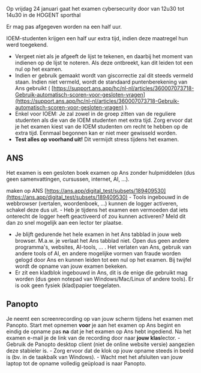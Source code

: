 

Op vrijdag 24 januari gaat het examen cybersecurity door van 12u30 tot 14u30 in de HOGENT sporthal

Er mag pas afgegeven worden na een half uur. 

IOEM-studenten krijgen een half uur extra tijd, indien deze maatregel hun werd toegekend.  

- Vergeet niet als je afgeeft de lijst te tekenen, en daarbij het moment van indienen op de lijst te noteren. Als deze ontbreekt, kan dit leiden tot een nul op het examen.
- Indien er gebruik gemaakt wordt van giscorrectie zal dit steeds vermeld staan. Indien niet vermeld, wordt de standaard puntenberekening van Ans gebruikt ( [https://support.ans.app/hc/nl-nl/articles/360007073718-Gebruik-automatisch-scoren-voor-gesloten-vragen](https://support.ans.app/hc/nl-nl/articles/360007073718-Gebruik-automatisch-scoren-voor-gesloten-vragen) ).
- Enkel voor IOEM: Je zal zowel in de groep zitten van de reguliere studenten als die van de IOEM studenten met extra tijd. Zorg ervoor dat je het examen kiest van de IOEM studenten om recht te hebben op de extra tijd. Eenmaal begonnen kan er niet meer gewisseld worden.
- **Test alles op voorhand uit!** Dit vermijdt stress tijdens het examen.
## ANS

Het examen is een gesloten boek examen op Ans zonder hulpmiddelen (dus geen samenvattingen, cursussen, internet, AI, ...). 

maken op ANS [https://ans.app/digital_test/subsets/189409530](https://ans.app/digital_test/subsets/189409530)
    - Tools ingebouwd in de webbrowser (vertalen, woordenboek, ...) kunnen de logger activeren, schakel deze dus uit.
    - Heb je tijdens het examen een vermoeden dat iets onterecht de logger heeft geactiveerd of zou kunnen activeren? Meld dit dan zo snel mogelijk aan een lector ter plaatse.

- Je blijft gedurende het hele examen in het Ans tabblad in jouw web browser. M.a.w. je verlaat het Ans tabblad niet. Open dus geen andere programma's, websites, AI-tools, ... . Het verlaten van Ans, gebruik van andere tools of AI, en andere mogelijke vormen van fraude worden gelogd door Ans en kunnen leiden tot een nul op het examen. Bij twijfel wordt de opname van jouw examen bekeken.
- Er zit een kladblok ingebouwd in Ans, dit is de enige die gebruikt mag worden (dus geen notepad van Windows/Mac/Linux of andere tools). Er is ook geen fysiek (klad)papier toegelaten.
## Panopto
 Je neemt een screenrecording op van jouw scherm tijdens het examen met Panopto. Start met opnemen **voor** je aan het examen op Ans begint en eindig de opname pas **na** dat je het examen op Ans hebt ingediend. Na het examen e-mail je de link van de recording door naar **jouw klas**lector.
    - Gebruik de Panopto desktop client (niet de online website versie) aangezien deze stabieler is.
    - Zorg ervoor dat de klok op jouw opname steeds in beeld is (bv. in de taakbalk van Windows).
    - Wacht met het afsluiten van jouw laptop tot de opname volledig geüpload is naar Panopto.


